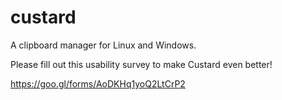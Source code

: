# custard
A clipboard manager for Linux and Windows. 

Please fill out this usability survey to make Custard even better!

https://goo.gl/forms/AoDKHq1yoQ2LtCrP2
